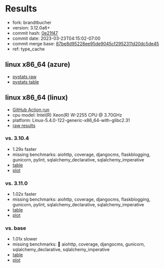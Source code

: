 # Results

- fork: brandtbucher
- version: 3.12.0a6+
- commit hash: [0e21f47](https://github.com/brandtbucher/cpython/commit/0e21f47)
- commit date: 2023-03-23T04:15:02-07:00
- commit merge base: [87be8d95228ee95de9045cf2952311d20dc5de45](https://github.com/brandtbucher/cpython/commit/87be8d95228ee95de9045cf2952311d20dc5de45)
- ref: type_cache

## linux x86_64 (azure)

- [pystats raw](bm-20230323-azure-x86_64-brandtbucher-type_cache-3.12.0a6%2B-0e21f47-pystats.json)
- [pystats table](bm-20230323-azure-x86_64-brandtbucher-type_cache-3.12.0a6%2B-0e21f47-pystats.md)

## linux x86_64 (linux)

- [GitHub Action run](https://github.com/faster-cpython/benchmarking/actions/runs/4501963712)
- cpu model: Intel(R) Xeon(R) W-2255 CPU @ 3.70GHz
- platform: Linux-5.4.0-122-generic-x86_64-with-glibc2.31
- [raw results](bm-20230323-linux-x86_64-brandtbucher-type_cache-3.12.0a6%2B-0e21f47.json)

### vs. 3.10.4

- 1.29x faster
- missing benchmarks: aiohttp, coverage, djangocms, flaskblogging, gunicorn, pylint, sqlalchemy_declarative, sqlalchemy_imperative
- [table](bm-20230323-linux-x86_64-brandtbucher-type_cache-3.12.0a6%2B-0e21f47-vs-3.10.4.md)
- [plot](bm-20230323-linux-x86_64-brandtbucher-type_cache-3.12.0a6%2B-0e21f47-vs-3.10.4.png)

### vs. 3.11.0

- 1.02x faster
- missing benchmarks: aiohttp, coverage, djangocms, flaskblogging, gunicorn, pylint, sqlalchemy_declarative, sqlalchemy_imperative
- [table](bm-20230323-linux-x86_64-brandtbucher-type_cache-3.12.0a6%2B-0e21f47-vs-3.11.0.md)
- [plot](bm-20230323-linux-x86_64-brandtbucher-type_cache-3.12.0a6%2B-0e21f47-vs-3.11.0.png)

### vs. base

- 1.01x slower
- missing benchmarks: 🔴 aiohttp, coverage, djangocms, gunicorn, sqlalchemy_declarative, sqlalchemy_imperative
- [table](bm-20230323-linux-x86_64-brandtbucher-type_cache-3.12.0a6%2B-0e21f47-vs-base.md)
- [plot](bm-20230323-linux-x86_64-brandtbucher-type_cache-3.12.0a6%2B-0e21f47-vs-base.png)

